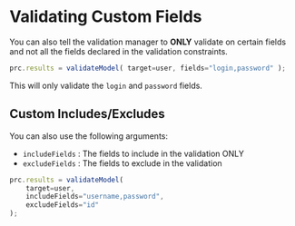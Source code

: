 # Validating Custom Fields

You can also tell the validation manager to **ONLY** validate on certain fields and not all the fields declared in the validation constraints.

```javascript
prc.results = validateModel( target=user, fields="login,password" );
```

This will only validate the `login` and `password` fields.

## Custom Includes/Excludes

You can also use the following arguments:

* `includeFields` : The fields to include in the validation ONLY
* `excludeFields` : The fields to exclude in the validation

```javascript
prc.results = validateModel( 
    target=user, 
    includeFields="username,password", 
    excludeFields="id" 
);
```
